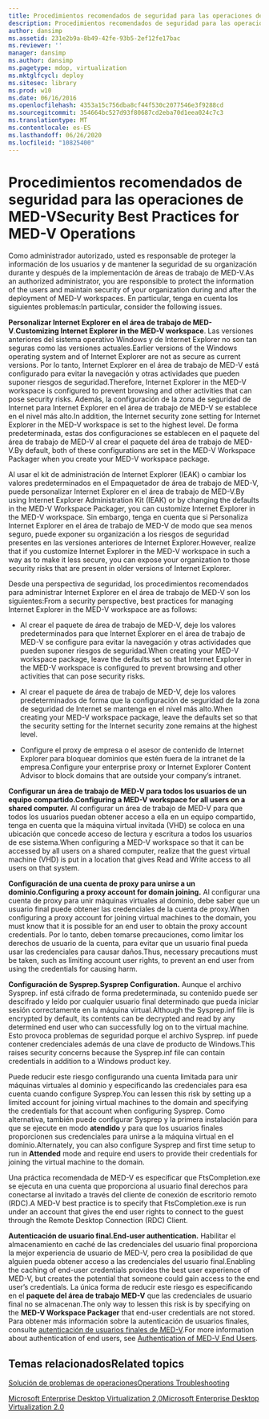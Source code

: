 ```yaml
---
title: Procedimientos recomendados de seguridad para las operaciones de MED-V
description: Procedimientos recomendados de seguridad para las operaciones de MED-V
author: dansimp
ms.assetid: 231e2b9a-8b49-42fe-93b5-2ef12fe17bac
ms.reviewer: ''
manager: dansimp
ms.author: dansimp
ms.pagetype: mdop, virtualization
ms.mktglfcycl: deploy
ms.sitesec: library
ms.prod: w10
ms.date: 06/16/2016
ms.openlocfilehash: 4353a15c756dba8cf44f530c2077546e3f9288cd
ms.sourcegitcommit: 354664bc527d93f80687cd2eba70d1eea024c7c3
ms.translationtype: MT
ms.contentlocale: es-ES
ms.lasthandoff: 06/26/2020
ms.locfileid: "10825400"
---
```

# <span data-ttu-id="cbeec-103">Procedimientos recomendados de seguridad para las operaciones de MED-V</span><span class="sxs-lookup"><span data-stu-id="cbeec-103">Security Best Practices for MED-V Operations</span></span>


<span data-ttu-id="cbeec-104">Como administrador autorizado, usted es responsable de proteger la información de los usuarios y de mantener la seguridad de su organización durante y después de la implementación de áreas de trabajo de MED-V.</span><span class="sxs-lookup"><span data-stu-id="cbeec-104">As an authorized administrator, you are responsible to protect the information of the users and maintain security of your organization during and after the deployment of MED-V workspaces.</span></span> <span data-ttu-id="cbeec-105">En particular, tenga en cuenta los siguientes problemas:</span><span class="sxs-lookup"><span data-stu-id="cbeec-105">In particular, consider the following issues.</span></span>

<span data-ttu-id="cbeec-106">**Personalizar Internet Explorer en el área de trabajo de MED-V**.</span><span class="sxs-lookup"><span data-stu-id="cbeec-106">**Customizing Internet Explorer in the MED-V workspace**.</span></span> <span data-ttu-id="cbeec-107">Las versiones anteriores del sistema operativo Windows y de Internet Explorer no son tan seguras como las versiones actuales.</span><span class="sxs-lookup"><span data-stu-id="cbeec-107">Earlier versions of the Windows operating system and of Internet Explorer are not as secure as current versions.</span></span> <span data-ttu-id="cbeec-108">Por lo tanto, Internet Explorer en el área de trabajo de MED-V está configurado para evitar la navegación y otras actividades que pueden suponer riesgos de seguridad.</span><span class="sxs-lookup"><span data-stu-id="cbeec-108">Therefore, Internet Explorer in the MED-V workspace is configured to prevent browsing and other activities that can pose security risks.</span></span> <span data-ttu-id="cbeec-109">Además, la configuración de la zona de seguridad de Internet para Internet Explorer en el área de trabajo de MED-V se establece en el nivel más alto.</span><span class="sxs-lookup"><span data-stu-id="cbeec-109">In addition, the Internet security zone setting for Internet Explorer in the MED-V workspace is set to the highest level.</span></span> <span data-ttu-id="cbeec-110">De forma predeterminada, estas dos configuraciones se establecen en el paquete del área de trabajo de MED-V al crear el paquete del área de trabajo de MED-V.</span><span class="sxs-lookup"><span data-stu-id="cbeec-110">By default, both of these configurations are set in the MED-V Workspace Packager when you create your MED-V workspace package.</span></span>

<span data-ttu-id="cbeec-111">Al usar el kit de administración de Internet Explorer (IEAK) o cambiar los valores predeterminados en el Empaquetador de área de trabajo de MED-V, puede personalizar Internet Explorer en el área de trabajo de MED-V.</span><span class="sxs-lookup"><span data-stu-id="cbeec-111">By using Internet Explorer Administration Kit (IEAK) or by changing the defaults in the MED-V Workspace Packager, you can customize Internet Explorer in the MED-V workspace.</span></span> <span data-ttu-id="cbeec-112">Sin embargo, tenga en cuenta que si Personaliza Internet Explorer en el área de trabajo de MED-V de modo que sea menos seguro, puede exponer su organización a los riesgos de seguridad presentes en las versiones anteriores de Internet Explorer.</span><span class="sxs-lookup"><span data-stu-id="cbeec-112">However, realize that if you customize Internet Explorer in the MED-V workspace in such a way as to make it less secure, you can expose your organization to those security risks that are present in older versions of Internet Explorer.</span></span>

<span data-ttu-id="cbeec-113">Desde una perspectiva de seguridad, los procedimientos recomendados para administrar Internet Explorer en el área de trabajo de MED-V son los siguientes:</span><span class="sxs-lookup"><span data-stu-id="cbeec-113">From a security perspective, best practices for managing Internet Explorer in the MED-V workspace are as follows:</span></span>

-   <span data-ttu-id="cbeec-114">Al crear el paquete de área de trabajo de MED-V, deje los valores predeterminados para que Internet Explorer en el área de trabajo de MED-V se configure para evitar la navegación y otras actividades que pueden suponer riesgos de seguridad.</span><span class="sxs-lookup"><span data-stu-id="cbeec-114">When creating your MED-V workspace package, leave the defaults set so that Internet Explorer in the MED-V workspace is configured to prevent browsing and other activities that can pose security risks.</span></span>

-   <span data-ttu-id="cbeec-115">Al crear el paquete de área de trabajo de MED-V, deje los valores predeterminados de forma que la configuración de seguridad de la zona de seguridad de Internet se mantenga en el nivel más alto.</span><span class="sxs-lookup"><span data-stu-id="cbeec-115">When creating your MED-V workspace package, leave the defaults set so that the security setting for the Internet security zone remains at the highest level.</span></span>

-   <span data-ttu-id="cbeec-116">Configure el proxy de empresa o el asesor de contenido de Internet Explorer para bloquear dominios que estén fuera de la intranet de la empresa.</span><span class="sxs-lookup"><span data-stu-id="cbeec-116">Configure your enterprise proxy or Internet Explorer Content Advisor to block domains that are outside your company’s intranet.</span></span>

**<span data-ttu-id="cbeec-117">Configurar un área de trabajo de MED-V para todos los usuarios de un equipo compartido.</span><span class="sxs-lookup"><span data-stu-id="cbeec-117">Configuring a MED-V workspace for all users on a shared computer.</span></span>** <span data-ttu-id="cbeec-118">Al configurar un área de trabajo de MED-V para que todos los usuarios puedan obtener acceso a ella en un equipo compartido, tenga en cuenta que la máquina virtual invitada (VHD) se coloca en una ubicación que concede acceso de lectura y escritura a todos los usuarios de ese sistema.</span><span class="sxs-lookup"><span data-stu-id="cbeec-118">When configuring a MED-V workspace so that it can be accessed by all users on a shared computer, realize that the guest virtual machine (VHD) is put in a location that gives Read and Write access to all users on that system.</span></span>

**<span data-ttu-id="cbeec-119">Configuración de una cuenta de proxy para unirse a un dominio.</span><span class="sxs-lookup"><span data-stu-id="cbeec-119">Configuring a proxy account for domain joining.</span></span>** <span data-ttu-id="cbeec-120">Al configurar una cuenta de proxy para unir máquinas virtuales al dominio, debe saber que un usuario final puede obtener las credenciales de la cuenta de proxy.</span><span class="sxs-lookup"><span data-stu-id="cbeec-120">When configuring a proxy account for joining virtual machines to the domain, you must know that it is possible for an end user to obtain the proxy account credentials.</span></span> <span data-ttu-id="cbeec-121">Por lo tanto, deben tomarse precauciones, como limitar los derechos de usuario de la cuenta, para evitar que un usuario final pueda usar las credenciales para causar daños.</span><span class="sxs-lookup"><span data-stu-id="cbeec-121">Thus, necessary precautions must be taken, such as limiting account user rights, to prevent an end user from using the credentials for causing harm.</span></span>

**<span data-ttu-id="cbeec-122">Configuración de Sysprep.</span><span class="sxs-lookup"><span data-stu-id="cbeec-122">Sysprep Configuration.</span></span>** <span data-ttu-id="cbeec-123">Aunque el archivo Sysprep. inf está cifrado de forma predeterminada, su contenido puede ser descifrado y leído por cualquier usuario final determinado que pueda iniciar sesión correctamente en la máquina virtual.</span><span class="sxs-lookup"><span data-stu-id="cbeec-123">Although the Sysprep.inf file is encrypted by default, its contents can be decrypted and read by any determined end user who can successfully log on to the virtual machine.</span></span> <span data-ttu-id="cbeec-124">Esto provoca problemas de seguridad porque el archivo Sysprep. inf puede contener credenciales además de una clave de producto de Windows.</span><span class="sxs-lookup"><span data-stu-id="cbeec-124">This raises security concerns because the Sysprep.inf file can contain credentials in addition to a Windows product key.</span></span>

<span data-ttu-id="cbeec-125">Puede reducir este riesgo configurando una cuenta limitada para unir máquinas virtuales al dominio y especificando las credenciales para esa cuenta cuando configure Sysprep.</span><span class="sxs-lookup"><span data-stu-id="cbeec-125">You can lessen this risk by setting up a limited account for joining virtual machines to the domain and specifying the credentials for that account when configuring Sysprep.</span></span> <span data-ttu-id="cbeec-126">Como alternativa, también puede configurar Sysprep y la primera instalación para que se ejecute en modo **atendido** y para que los usuarios finales proporcionen sus credenciales para unirse a la máquina virtual en el dominio.</span><span class="sxs-lookup"><span data-stu-id="cbeec-126">Alternately, you can also configure Sysprep and first time setup to run in **Attended** mode and require end users to provide their credentials for joining the virtual machine to the domain.</span></span>

<span data-ttu-id="cbeec-127">Una práctica recomendada de MED-V es especificar que FtsCompletion.exe se ejecuta en una cuenta que proporciona al usuario final derechos para conectarse al invitado a través del cliente de conexión de escritorio remoto (RDC).</span><span class="sxs-lookup"><span data-stu-id="cbeec-127">A MED-V best practice is to specify that FtsCompletion.exe is run under an account that gives the end user rights to connect to the guest through the Remote Desktop Connection (RDC) Client.</span></span>

**<span data-ttu-id="cbeec-128">Autenticación de usuario final.</span><span class="sxs-lookup"><span data-stu-id="cbeec-128">End-user authentication.</span></span>** <span data-ttu-id="cbeec-129">Habilitar el almacenamiento en caché de las credenciales del usuario final proporciona la mejor experiencia de usuario de MED-V, pero crea la posibilidad de que alguien pueda obtener acceso a las credenciales del usuario final.</span><span class="sxs-lookup"><span data-stu-id="cbeec-129">Enabling the caching of end-user credentials provides the best user experience of MED-V, but creates the potential that someone could gain access to the end user’s credentials.</span></span> <span data-ttu-id="cbeec-130">La única forma de reducir este riesgo es especificando en el **paquete del área de trabajo MED-V** que las credenciales de usuario final no se almacenan.</span><span class="sxs-lookup"><span data-stu-id="cbeec-130">The only way to lessen this risk is by specifying on the **MED-V Workspace Packager** that end-user credentials are not stored.</span></span> <span data-ttu-id="cbeec-131">Para obtener más información sobre la autenticación de usuarios finales, consulte [autenticación de usuarios finales de MED-V](authentication-of-med-v-end-users.md).</span><span class="sxs-lookup"><span data-stu-id="cbeec-131">For more information about authentication of end users, see [Authentication of MED-V End Users](authentication-of-med-v-end-users.md).</span></span>

## <span data-ttu-id="cbeec-132">Temas relacionados</span><span class="sxs-lookup"><span data-stu-id="cbeec-132">Related topics</span></span>


[<span data-ttu-id="cbeec-133">Solución de problemas de operaciones</span><span class="sxs-lookup"><span data-stu-id="cbeec-133">Operations Troubleshooting</span></span>](operations-troubleshooting-medv2.md)

[<span data-ttu-id="cbeec-134">Microsoft Enterprise Desktop Virtualization 2,0</span><span class="sxs-lookup"><span data-stu-id="cbeec-134">Microsoft Enterprise Desktop Virtualization 2.0</span></span>](index.md)

 

 





